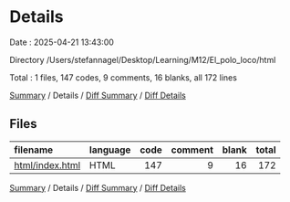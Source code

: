 # Details

Date : 2025-04-21 13:43:00

Directory /Users/stefannagel/Desktop/Learning/M12/El_polo_loco/html

Total : 1 files,  147 codes, 9 comments, 16 blanks, all 172 lines

[Summary](results.md) / Details / [Diff Summary](diff.md) / [Diff Details](diff-details.md)

## Files
| filename | language | code | comment | blank | total |
| :--- | :--- | ---: | ---: | ---: | ---: |
| [html/index.html](/html/index.html) | HTML | 147 | 9 | 16 | 172 |

[Summary](results.md) / Details / [Diff Summary](diff.md) / [Diff Details](diff-details.md)